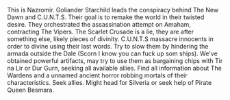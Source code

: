 This is Nazromir.
Goliander Starchild leads the conspiracy behind The New Dawn and C.U.N.T.S.
Their goal is to remake the world in their twisted desire.
They orchestrated the assassination attempt on Amaham, contracting The Vipers.
The Scarlet Crusade is a lie, they are after something else, likely pieces of divinity.
C.U.N.T.S massacre innocents in order to divine using their last words.
Try to slow them by hindering the armada outside the Dale (Scorn I know you can fuck up som ships).
We've obtained powerful artifacts, may try to use them as bargaining chips with Tir na Lir or Dur Gurn, seeking all available allies. 
Find all information about The Wardens and a unnamed ancient horror robbing mortals of their characteristics. 
Seek allies.
Might head for Silveria or seek help of Pirate Queen Besmara.


